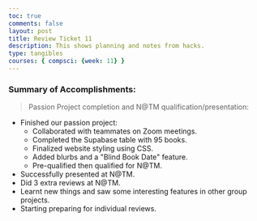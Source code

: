 ```yaml
---
toc: true
comments: false
layout: post
title: Review Ticket 11
description: This shows planning and notes from hacks.
type: tangibles
courses: { compsci: {week: 11} }
---
```


### Summary of Accomplishments:
> Passion Project completion and N@TM qualification/presentation:
- Finished our passion project:
    - Collaborated with teammates on Zoom meetings.
    - Completed the Supabase table with 95 books.
    - Finalized website styling using CSS.
    - Added blurbs and a "Blind Book Date" feature.
    - Pre-qualified then qualified for N@TM.
- Successfully presented at N@TM.
- Did 3 extra reviews at N@TM.
- Learnt new things and saw some interesting features in other group projects.
- Starting preparing for individual reviews.